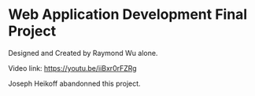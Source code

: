 # Web Application Development Final Project

Designed and Created by Raymond Wu alone. 

Video link: https://youtu.be/iiBxr0rFZRg

Joseph Heikoff abandonned this project.
